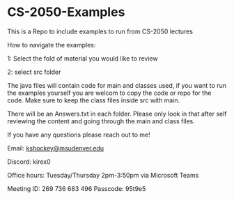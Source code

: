 # CS-2050-Examples
This is a Repo to include examples to run from CS-2050 lectures

How to navigate the examples:

1: Select the fold of material you would like to review

2: select src folder

The java files will contain code for main and classes used, if you want to run the examples yourself you are welcom to copy the code or repo for the code.
Make sure to keep the class files inside src with main.

There will be an Answers.txt in each folder. Please only look in that after self reviewing the content and going through the main and class files.

If you have any questions please reach out to me!

Email: kshockey@msudenver.edu

Discord: kirex0

Office hours: Tuesday/Thursday 2pm-3:50pm via Microsoft Teams

Meeting ID: 269 736 683 496
Passcode: 95t9e5
